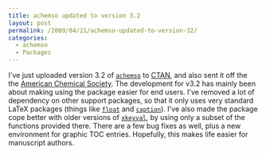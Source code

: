 ```yaml
---
title: achemso updated to version 3.2
layout: post
permalink: /2009/04/21/achemso-updated-to-version-32/
categories:
  - achemso
  - Packages
---
```

I've just uploaded version 3.2 of [`achemso`](https://ctan.org/pkg/achemso) to [CTAN](https://www.ctan.org), and also sent it off the the [American Chemical Society](http://www.acs.org). The development for v3.2 has mainly been about making using the package easier for end users. I've removed a lot of dependency on other support packages, so that it only uses very standard LaTeX packages (things like [`float`](https://ctan.org/pkg/float) and [`caption`](https://ctan.org/pkg/caption)). I've also made the package cope better with older versions of [`xkeyval`](https://ctan.org/pkg/xkeyval), by using only a subset of the functions provided there. There are a few bug fixes as well, plus a new environment for graphic TOC entries. Hopefully, this makes life easier for manuscript authors.

